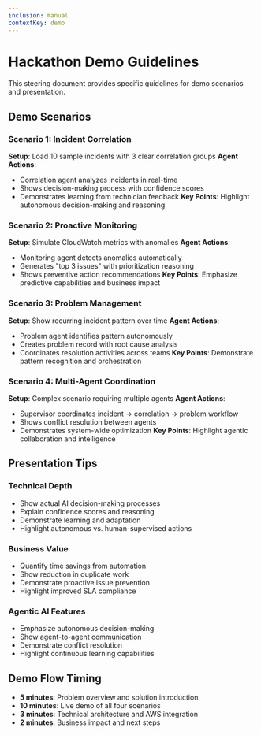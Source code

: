 ```yaml
---
inclusion: manual
contextKey: demo
---
```


# Hackathon Demo Guidelines

This steering document provides specific guidelines for demo scenarios and presentation.

## Demo Scenarios

### Scenario 1: Incident Correlation
**Setup**: Load 10 sample incidents with 3 clear correlation groups
**Agent Actions**: 
- Correlation agent analyzes incidents in real-time
- Shows decision-making process with confidence scores
- Demonstrates learning from technician feedback
**Key Points**: Highlight autonomous decision-making and reasoning

### Scenario 2: Proactive Monitoring
**Setup**: Simulate CloudWatch metrics with anomalies
**Agent Actions**:
- Monitoring agent detects anomalies automatically
- Generates "top 3 issues" with prioritization reasoning
- Shows preventive action recommendations
**Key Points**: Emphasize predictive capabilities and business impact

### Scenario 3: Problem Management
**Setup**: Show recurring incident pattern over time
**Agent Actions**:
- Problem agent identifies pattern autonomously
- Creates problem record with root cause analysis
- Coordinates resolution activities across teams
**Key Points**: Demonstrate pattern recognition and orchestration

### Scenario 4: Multi-Agent Coordination
**Setup**: Complex scenario requiring multiple agents
**Agent Actions**:
- Supervisor coordinates incident → correlation → problem workflow
- Shows conflict resolution between agents
- Demonstrates system-wide optimization
**Key Points**: Highlight agentic collaboration and intelligence

## Presentation Tips

### Technical Depth
- Show actual AI decision-making processes
- Explain confidence scores and reasoning
- Demonstrate learning and adaptation
- Highlight autonomous vs. human-supervised actions

### Business Value
- Quantify time savings from automation
- Show reduction in duplicate work
- Demonstrate proactive issue prevention
- Highlight improved SLA compliance

### Agentic AI Features
- Emphasize autonomous decision-making
- Show agent-to-agent communication
- Demonstrate conflict resolution
- Highlight continuous learning capabilities

## Demo Flow Timing
- **5 minutes**: Problem overview and solution introduction
- **10 minutes**: Live demo of all four scenarios
- **3 minutes**: Technical architecture and AWS integration
- **2 minutes**: Business impact and next steps
